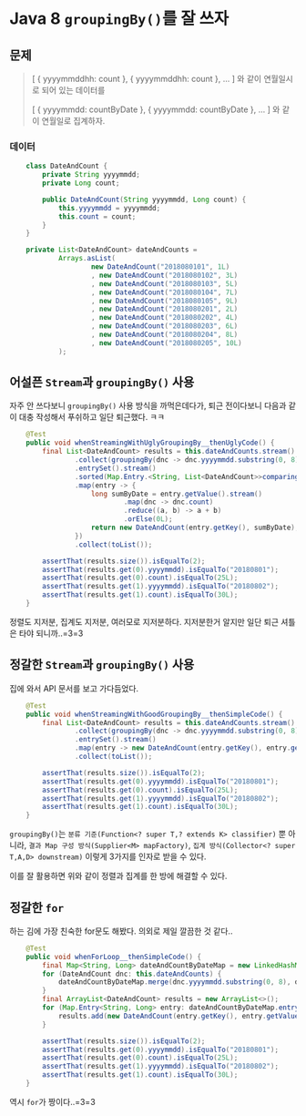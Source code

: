# Java 8 `groupingBy()`를 잘 쓰자

## 문제

>[ { yyyymmddhh: count }, { yyyymmddhh: count }, ... ] 와 같이 연월일시로 되어 있는 데이터를
>
>[ { yyyymmdd: countByDate }, { yyyymmdd: countByDate }, ... ] 와 같이 연월일로 집계하자.

### 데이터

```java
    class DateAndCount {
        private String yyyymmdd;
        private Long count;

        public DateAndCount(String yyyymmdd, Long count) {
            this.yyyymmdd = yyyymmdd;
            this.count = count;
        }
    }

    private List<DateAndCount> dateAndCounts =
            Arrays.asList(
                    new DateAndCount("2018080101", 1L)
                    , new DateAndCount("2018080102", 3L)
                    , new DateAndCount("2018080103", 5L)
                    , new DateAndCount("2018080104", 7L)
                    , new DateAndCount("2018080105", 9L)
                    , new DateAndCount("2018080201", 2L)
                    , new DateAndCount("2018080202", 4L)
                    , new DateAndCount("2018080203", 6L)
                    , new DateAndCount("2018080204", 8L)
                    , new DateAndCount("2018080205", 10L)
            );
```


## 어설픈 `Stream`과 `groupingBy()` 사용

자주 안 쓰다보니 `groupingBy()` 사용 방식을 까먹은데다가, 퇴근 전이다보니 다음과 같이 대충 작성해서 푸쉬하고 일단 퇴근했다. ㅋㅋ

```java
    @Test
    public void whenStreamingWithUglyGroupingBy__thenUglyCode() {
        final List<DateAndCount> results = this.dateAndCounts.stream()
                .collect(groupingBy(dnc -> dnc.yyyymmdd.substring(0, 8)))
                .entrySet().stream()
                .sorted(Map.Entry.<String, List<DateAndCount>>comparingByKey())
                .map(entry -> {
                    long sumByDate = entry.getValue().stream()
                            .map(dnc -> dnc.count)
                            .reduce((a, b) -> a + b)
                            .orElse(0L);
                    return new DateAndCount(entry.getKey(), sumByDate);
                })
                .collect(toList());

        assertThat(results.size()).isEqualTo(2);
        assertThat(results.get(0).yyyymmdd).isEqualTo("20180801");
        assertThat(results.get(0).count).isEqualTo(25L);
        assertThat(results.get(1).yyyymmdd).isEqualTo("20180802");
        assertThat(results.get(1).count).isEqualTo(30L);
    }
```

정렬도 지저분, 집계도 지저분, 여러모로 지저분하다. 지저분한거 알지만 일단 퇴근 셔틀은 타야 되니까..=3=3

## 정갈한 `Stream`과 `groupingBy()` 사용

집에 와서 API 문서를 보고 가다듬었다.

```java
    @Test
    public void whenStreamingWithGoodGroupingBy__thenSimpleCode() {
        final List<DateAndCount> results = this.dateAndCounts.stream()
                .collect(groupingBy(dnc -> dnc.yyyymmdd.substring(0, 8), LinkedHashMap::new, summingLong(dnc -> dnc.count)))
                .entrySet().stream()
                .map(entry -> new DateAndCount(entry.getKey(), entry.getValue()))
                .collect(toList());

        assertThat(results.size()).isEqualTo(2);
        assertThat(results.get(0).yyyymmdd).isEqualTo("20180801");
        assertThat(results.get(0).count).isEqualTo(25L);
        assertThat(results.get(1).yyyymmdd).isEqualTo("20180802");
        assertThat(results.get(1).count).isEqualTo(30L);
    }
```
`groupingBy()`는 `분류 기준(Function<? super T,? extends K> classifier)` 뿐 아니라, `결과 Map 구성 방식(Supplier<M> mapFactory)`, `집계 방식(Collector<? super T,A,D> downstream)` 이렇게 3가지를 인자로 받을 수 있다. 

이를 잘 활용하면 위와 같이 정렬과 집계를 한 방에 해결할 수 있다.

## 정갈한 `for`

하는 김에 가장 친숙한 for문도 해봤다. 의외로 제일 깔끔한 것 같다..

```java
    @Test
    public void whenForLoop__thenSimpleCode() {
        final Map<String, Long> dateAndCountByDateMap = new LinkedHashMap<>();
        for (DateAndCount dnc: this.dateAndCounts) {
            dateAndCountByDateMap.merge(dnc.yyyymmdd.substring(0, 8), dnc.count, (a, b) -> a + b);
        }
        final ArrayList<DateAndCount> results = new ArrayList<>();
        for (Map.Entry<String, Long> entry: dateAndCountByDateMap.entrySet()) {
            results.add(new DateAndCount(entry.getKey(), entry.getValue()));
        }

        assertThat(results.size()).isEqualTo(2);
        assertThat(results.get(0).yyyymmdd).isEqualTo("20180801");
        assertThat(results.get(0).count).isEqualTo(25L);
        assertThat(results.get(1).yyyymmdd).isEqualTo("20180802");
        assertThat(results.get(1).count).isEqualTo(30L);
    }
```

역시 `for`가 짱이다..=3=3
